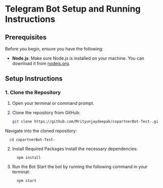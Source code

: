 # Telegram Bot Setup and Running Instructions

## Prerequisites

Before you begin, ensure you have the following:

- **Node.js**: Make sure Node.js is installed on your machine. You can download it from [nodejs.org](https://nodejs.org/).

## Setup Instructions

### 1. Clone the Repository

1. Open your terminal or command prompt.
2. Clone the repository from GitHub:

   ```bash
   git clone https://github.com/Mrityunjaydeepak/copartnerBot-Test-.git

   
Navigate into the cloned repository:


      
      cd copartnerBot-Test-

2. Install Required Packages
Install the necessary dependencies:

         npm install
3. Run the Bot
Start the bot by running the following command in your terminal:

         npm start
